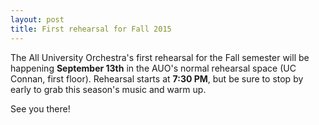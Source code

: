 ```yaml
---
layout: post
title: First rehearsal for Fall 2015
---
```


The All University Orchestra's first rehearsal for the Fall semester will be happening **September 13th** in the AUO's normal rehearsal space (UC Connan, first floor). Rehearsal starts at **7:30 PM**, but be sure to stop by early to grab this season's music and warm up.

See you there!